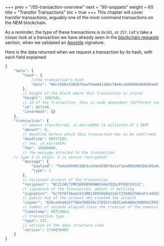+++
prev = "/05-transaction-overview"
next = "90-snippets"
weight = 60
title = "Transfer Transactions"
toc = true
+++
This chapter will cover transfer transactions, arguably one of the most command transactions on the NEM blockchain.

As a reminder, the type of these transactions is `0x101`, or `257`.
Let's take a closer look at a transaction we have already seen in the [blockchain requests](/04-blockchain-requests#getting-a-transaction-by-its-hash-transaction-get) section, when we validated an [Apostile](https://blog.nem.io/apostille/) signature.

Here is the data returned when we request a transaction by its hash, with each field explained:

``` javascript
{
    "meta": {
        "hash": {
            //the transaction's hash
            "data": "06c19b8c53838fdaefb4a04126bc78e0c3ab90db48d8dba43f2063bb02139d69"
        }, 
        // height of the block where this transaction is stored
        "height": 1002581, 
        // id of the transaction, this is node dependent (different nodes may return different ids for the same transaction)
        "id": 667140, 
        "innerHash": {}
    }, 
    "transaction": {
        // amount transferred, in microXEMs (a millionth of 1 XEM)
        "amount": 0, 
        // deadline before which this transaction has to be confirmed
        "deadline": 60727263, 
        // fee, in microXEMs
        "fee": 18000000, 
        // the message attached to the transaction
	// type 1 is plain, 2 is secure (encrypted)
        "message": {
            "payload": "fe4e54590318b3ce5de42067de2af1da69bb082b6c05a425198f407a392cba3bdae5c3b686", 
            "type": 1
        }, 
        // recipient account of the transaction
        "recipient": "NCZSJHLTIMESERVBVKOW6US64YDZG2PFGQCSV23J", 
        // signature of the transaction, absent if multisig
        "signature": "bc7676f2ba4cb1d88110956b6b21dcf2356b2f86e47c44359a88a74d3d12e6a918fa5a920aff94af7d0984f644a51e18aa2a24bc1890cabad2f3fd2c9f79340e", 
        // public key of the account who created the account
        "signer": "826cedee421ff66e708858c17815fcd831a4bb68e3d8956299334e9e24380ba8", 
        // number of seconds elapsed since the creation of the nemesis block
        "timeStamp": 60723663, 
        // transaction type
        "type": 257, 
        // version of the data structure used
        "version": 1744830465
    }
}
```
